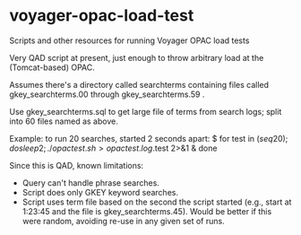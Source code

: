 # voyager-opac-load-test
Scripts and other resources for running Voyager OPAC load tests

Very QAD script at present, just enough to throw arbitrary load at the (Tomcat-based) OPAC.

Assumes there's a directory called searchterms containing files called gkey_searchterms.00 through gkey_searchterms.59 .

Use gkey_searchterms.sql to get large file of terms from search logs; split into 60 files named as above.

Example: to run 20 searches, started 2 seconds apart:
$ for test in $(seq 20); do sleep 2; ./opactest.sh > opactest.log.$test 2>&1 & done

Since this is QAD, known limitations:
* Query can't handle phrase searches.
* Script does only GKEY keyword searches.
* Script uses term file based on the second the script started (e.g., start at 1:23:45 and the file is gkey_searchterms.45). Would be better if
this were random, avoiding re-use in any given set of runs.
